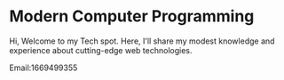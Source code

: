 # Modern Computer Programming

Hi, Welcome to my Tech spot. Here, I'll share my modest knowledge and experience about cutting-edge web technologies.

Email:1669499355
